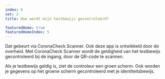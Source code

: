 ```yaml
---
index: 6
set: 2
title: Hoe wordt mijn testbewijs gecontroleerd? 

featuredHome: true
featuredHomeIndex: 5
---
```

Dat gebeurt via CoronaCheck Scanner. Ook deze app is ontwikkeld door de overheid. Met CoronaCheck Scanner wordt de geldigheid van het testbewijs gecontroleerd bij de ingang, door de QR-code te scannen. 

Als je testbewijs geldig is, ziet de controleur een groen scherm. Ook worden je gegevens op het groene scherm gecontroleerd met je identiteitsbewijs. 
